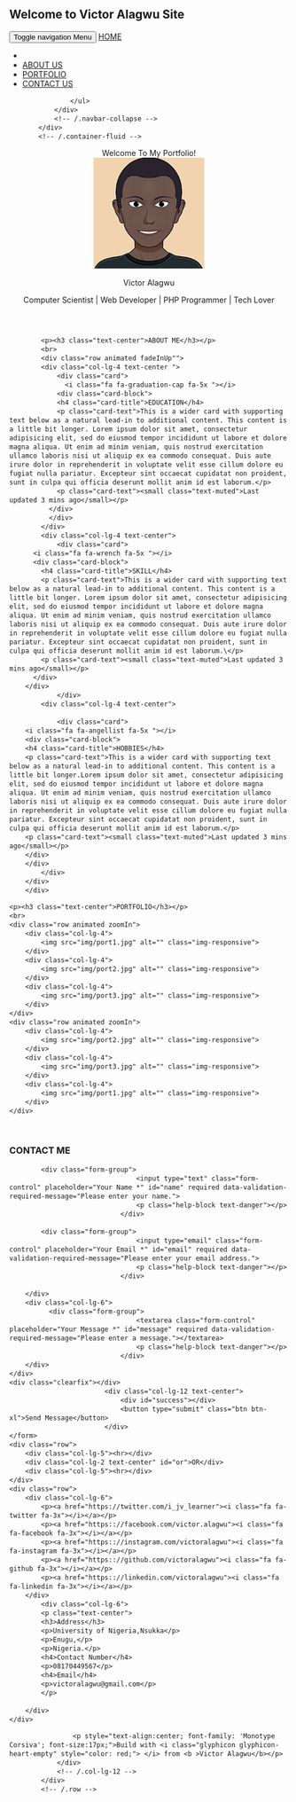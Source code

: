 ## Welcome to Victor Alagwu Site

<!DOCTYPE html>
<html>
	<head>
		<title>Victor | Portfolio </title>
		<link href="css/bootstrap.min.css" rel="stylesheet">
		<link href="css/style.css" rel="stylesheet">
		<link href="font-awesome/css/font-awesome.min.css" rel="stylesheet">
		<link rel="stylesheet" type="text/css" href="css/animated.css">
	</head>
<body id="home">
<!--Nav Bar-->

<nav class="navbar navbar-default navbar-custom navbar-fixed-top">
        <div class="container">
            <!-- Brand and toggle get grouped for better mobile display -->
            <div class="navbar-header page-scroll">
                <button type="button" class="navbar-toggle" data-toggle="collapse" data-target="#bs-example-navbar-collapse-1">
                    <span class="sr-only">Toggle navigation</span> Menu <i class="fa fa-bars"></i>
                </button>
                <a class="navbar-brand page-scroll" href="#home">HOME</a>
            </div>
            <!-- Collect the nav links, forms, and other content for toggling -->
            <div class="collapse navbar-collapse" id="bs-example-navbar-collapse-1">
                <ul class="nav navbar-nav navbar-right">
                    <li class="hidden">
                        <a href="#page-top"></a>
                    </li>
                    <li>
                        <a class="page-scroll" href="#about">ABOUT US</a>
                    </li>
                    <li>
                        <a class="page-scroll" href="#portfolio">PORTFOLIO</a>
                    </li>
                    <li>
                        <a class="page-scroll" href="#contact">CONTACT US</a>
                    </li>

                </ul>
            </div>
            <!-- /.navbar-collapse -->
        </div>
        <!-- /.container-fluid -->
</nav>

<!-- Main Content -->



<header>
	<div class="container">
	<!-- 	<div class="">
	</div>
	<div class="row name text-center">
		<p><button class="btn btn-default btn-lg">Victor Alagwu</button></p>
	</div> -->
	     <div class="intro-text ">
                <div class="intro-lead-in animated fadeInRight">Welcome To My Portfolio!</div>
                <div class="intro-heading"><img src="img/profile.png" alt="Profile Pics" class="img-circle img-responsive center-block animated fadeInRight"><p class="animated fadeInLeft">Victor Alagwu</p><p class="animated zoomIn">Computer Scientist | Web Developer | PHP Programmer | Tech Lover</p></div>
        </div>
    </div>
</header>

<!--About me -->

<section id="about" class="about">
	<div class="container">

			<p><h3 class="text-center">ABOUT ME</h3></p>
			<br>
			<div class="row animated fadeInUp"">
			<div class="col-lg-4 text-center ">
				<div class="card">
				  <i class="fa fa-graduation-cap fa-5x "></i>
	            <div class="card-block">
	            <h4 class="card-title">EDUCATION</h4>
			    <p class="card-text">This is a wider card with supporting text below as a natural lead-in to additional content. This content is a little bit longer. Lorem ipsum dolor sit amet, consectetur adipisicing elit, sed do eiusmod tempor incididunt ut labore et dolore magna aliqua. Ut enim ad minim veniam, quis nostrud exercitation ullamco laboris nisi ut aliquip ex ea commodo consequat. Duis aute irure dolor in reprehenderit in voluptate velit esse cillum dolore eu fugiat nulla pariatur. Excepteur sint occaecat cupidatat non proident, sunt in culpa qui officia deserunt mollit anim id est laborum.</p>
			    <p class="card-text"><small class="text-muted">Last updated 3 mins ago</small></p>
			  </div>
	          </div>
		    </div>
		    <div class="col-lg-4 text-center">
			    <div class="card">
		  <i class="fa fa-wrench fa-5x "></i>
		  <div class="card-block">
		    <h4 class="card-title">SKILL</h4>
		    <p class="card-text">This is a wider card with supporting text below as a natural lead-in to additional content. This content is a little bit longer. Lorem ipsum dolor sit amet, consectetur adipisicing elit, sed do eiusmod tempor incididunt ut labore et dolore magna aliqua. Ut enim ad minim veniam, quis nostrud exercitation ullamco laboris nisi ut aliquip ex ea commodo consequat. Duis aute irure dolor in reprehenderit in voluptate velit esse cillum dolore eu fugiat nulla pariatur. Excepteur sint occaecat cupidatat non proident, sunt in culpa qui officia deserunt mollit anim id est laborum.\</p>
		    <p class="card-text"><small class="text-muted">Last updated 3 mins ago</small></p>
		  </div>
		</div>
				</div>
			<div class="col-lg-4 text-center">

				<div class="card">
		<i class="fa fa-angellist fa-5x "></i>
		<div class="card-block">
		<h4 class="card-title">HOBBIES</h4>
		<p class="card-text">This is a wider card with supporting text below as a natural lead-in to additional content. This content is a little bit longer.Lorem ipsum dolor sit amet, consectetur adipisicing elit, sed do eiusmod tempor incididunt ut labore et dolore magna aliqua. Ut enim ad minim veniam, quis nostrud exercitation ullamco laboris nisi ut aliquip ex ea commodo consequat. Duis aute irure dolor in reprehenderit in voluptate velit esse cillum dolore eu fugiat nulla pariatur. Excepteur sint occaecat cupidatat non proident, sunt in culpa qui officia deserunt mollit anim id est laborum.</p>
		<p class="card-text"><small class="text-muted">Last updated 3 mins ago</small></p>
		</div>
		</div>
			</div>
		</div>
		</div>


</section>
<!-- Portfoli0 -->

<section class="portfolio" id="portfolio">
<div class="container">

	<p><h3 class="text-center">PORTFOLIO</h3></p>
	<br>
	<div class="row animated zoomIn">
		<div class="col-lg-4">
			<img src="img/port1.jpg" alt="" class="img-responsive">
		</div>
		<div class="col-lg-4">
			<img src="img/port2.jpg" alt="" class="img-responsive">
		</div>
		<div class="col-lg-4">
			<img src="img/port3.jpg" alt="" class="img-responsive">
		</div>
	</div>
	<div class="row animated zoomIn">
		<div class="col-lg-4">
			<img src="img/port2.jpg" alt="" class="img-responsive">
		</div>
		<div class="col-lg-4">
			<img src="img/port3.jpg" alt="" class="img-responsive">
		</div>
		<div class="col-lg-4">
			<img src="img/port1.jpg" alt="" class="img-responsive">
		</div>
	</div>
</div>

</section>
<br>
<!-- Contact Me -->
<section class="contact" id="contact">
<div class="container">
	<form>
	<div class="row">
<h3 class="text-center">CONTACT ME</h3>
		<div class="col-lg-6">

			<div class="form-group">
                                    <input type="text" class="form-control" placeholder="Your Name *" id="name" required data-validation-required-message="Please enter your name.">
                                    <p class="help-block text-danger"></p>
                                </div>

			<div class="form-group">
                                    <input type="email" class="form-control" placeholder="Your Email *" id="email" required data-validation-required-message="Please enter your email address.">
                                    <p class="help-block text-danger"></p>
                                </div>

		</div>
		<div class="col-lg-6">
			  <div class="form-group">
                                    <textarea class="form-control" placeholder="Your Message *" id="message" required data-validation-required-message="Please enter a message."></textarea>
                                    <p class="help-block text-danger"></p>
                                </div>
		</div>
	</div>
	<div class="clearfix"></div>
                            <div class="col-lg-12 text-center">
                                <div id="success"></div>
                                <button type="submit" class="btn btn-xl">Send Message</button>
                            </div>
	</form>
	<div class="row">
		<div class="col-lg-5"><hr></div>
		<div class="col-lg-2 text-center" id="or">OR</div>
		<div class="col-lg-5"><hr></div>
	</div>
	<div class="row">
		<div class="col-lg-6">
			<p><a href="https://twitter.com/i_jv_learner"><i class="fa fa-twitter fa-3x"></i></a></p>
			<p><a href="https:://facebook.com/victor.alagwu"><i class="fa fa-facebook fa-3x"></i></a></p>
			<p><a href="https:://instagram.com/victoralagwu"><i class="fa fa-instagram fa-3x"></i></a></p>
			<p><a href="https:://github.com/victoralagwu"><i class="fa fa-github fa-3x"></i></a></p>
			<p><a href="https:://linkedin.com/victoralagwu"><i class="fa fa-linkedin fa-3x"></i></a></p>
		</div>
			<div class="col-lg-6">
			<p class="text-center">
			<h3>Address</h3>
			<p>University of Nigeria,Nsukka</p>
			<p>Enugu,</p>
			<p>Nigeria.</p>
			<h4>Contact Number</h4>
			<p>08170449567</p>
			<h4>Email</h4>
			<p>victoralagwu@gmail.com</p>
			</p>

		</div>
	</div>
</div>

</section>
<!--footer-->
<section class="footer">
     <footer class="foo">
            <div class="row">
                <div class="col-lg-12">

                    <p style="text-align:center; font-family: 'Monotype Corsiva'; font-size:17px;">Build with <i class="glyphicon glyphicon-heart-empty" style="color: red;"> </i> from <b >Victor Alagwu</b></p>
                </div>
                <!-- /.col-lg-12 -->
            </div>
            <!-- /.row -->
   </footer>
</section>

  <script type="text/javascript" src="js/jquery.js"></script>
<script type="text/javascript" src="js/bootstrap.min.js"></script>
</body>
</html>
